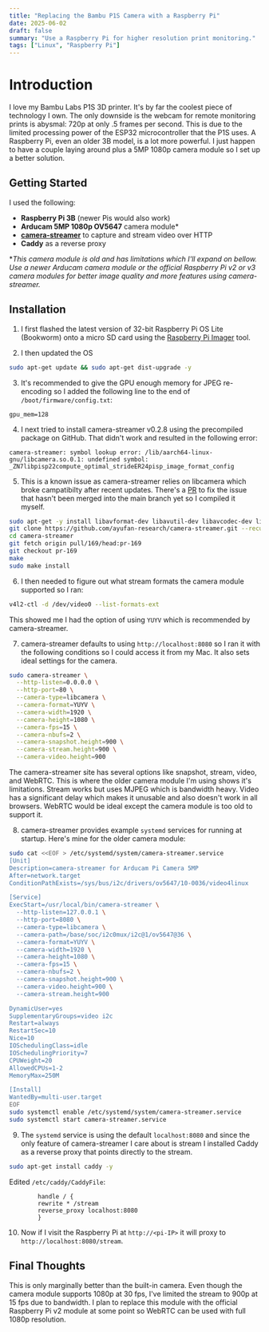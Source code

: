 ```yaml
---
title: "Replacing the Bambu P1S Camera with a Raspberry Pi"
date: 2025-06-02
draft: false
summary: "Use a Raspberry Pi for higher resolution print monitoring."
tags: ["Linux", "Raspberry Pi"]
---
```


# Introduction

I love my Bambu Labs P1S 3D printer. It's by far the coolest piece of technology I own. The only downside is the webcam for remote monitoring prints is abysmal: 720p at only .5 frames per second. This is due to the limited processing power of the ESP32 microcontroller that the P1S uses. A Raspberry Pi, even an older 3B model, is a lot more powerful. I just happen to have a couple laying around plus a 5MP 1080p camera module so I set up a better solution.

## Getting Started

I used the following:
- **Raspberry Pi 3B** (newer Pis would also work)
- **Arducam 5MP 1080p OV5647** camera module*
- **[camera-streamer](https://github.com/ayufan/camera-streamer)** to capture and stream video over HTTP
- **Caddy** as a reverse proxy

**This camera module is old and has limitations which I'll expand on bellow. Use a newer Arducam camera module or the official Raspberry Pi v2 or v3 camera modules for better image quality and more features using camera-streamer.*

## Installation

1. I first flashed the latest version of 32-bit Raspberry Pi OS Lite (Bookworm) onto a micro SD card using the [Raspberry Pi Imager](https://github.com/raspberrypi/rpi-imager) tool. 

2. I then updated the OS
```bash
sudo apt-get update && sudo apt-get dist-upgrade -y
```

3.  It's recommended to give the GPU enough memory for JPEG re-encoding so I added the following line to the end of `/boot/firmware/config.txt`:
```
gpu_mem=128
```

4. I next tried to install camera-streamer v0.2.8 using the precompiled package on GitHub. That didn't work and resulted in the following error:
```
camera-streamer: symbol lookup error: /lib/aarch64-linux-gnu/libcamera.so.0.1: undefined symbol: _ZN7libpisp22compute_optimal_strideER24pisp_image_format_config
```

5. This is a known issue as camera-streamer relies on libcamera which broke campatibilty after recent updates. There's a [PR](https://github.com/ayufan/camera-streamer/pull/169) to fix the issue that hasn't been merged into the main branch yet so I compiled it myself.
```bash
sudo apt-get -y install libavformat-dev libavutil-dev libavcodec-dev libcamera-dev liblivemedia-dev v4l-utils pkg-config xxd build-essential cmake libssl-dev
git clone https://github.com/ayufan-research/camera-streamer.git --recursive
cd camera-streamer
git fetch origin pull/169/head:pr-169
git checkout pr-169
make
sudo make install
```

6. I then needed to figure out what stream formats the camera module supported so I ran:
```bash
v4l2-ctl -d /dev/video0 --list-formats-ext
```
This showed me I had the option of using `YUYV` which is recommended by camera-streamer.

7. camera-streamer defaults to using `http://localhost:8080` so I ran it with the following conditions so I could access it from my Mac. It also sets ideal settings for the camera.
```bash
sudo camera-streamer \
  --http-listen=0.0.0.0 \
  --http-port=80 \
  --camera-type=libcamera \
  --camera-format=YUYV \
  --camera-width=1920 \
  --camera-height=1080 \
  --camera-fps=15 \
  --camera-nbufs=2 \
  --camera-snapshot.height=900 \
  --camera-stream.height=900 \
  --camera-video.height=900
```

The camera-streamer site has several options like snapshot, stream, video, and WebRTC. This is where the older camera module I'm using shows it's limitations. Stream works but uses MJPEG which is bandwidth heavy. Video has a significant delay which makes it unusable and also doesn't work in all browsers. WebRTC would be ideal except the camera module is too old to support it.

8. camera-streamer provides example `systemd` services for running at startup. Here's mine for the older camera module:
```bash
sudo cat <<EOF > /etc/systemd/system/camera-streamer.service
[Unit]
Description=camera-streamer for Arducam Pi Camera 5MP
After=network.target
ConditionPathExists=/sys/bus/i2c/drivers/ov5647/10-0036/video4linux

[Service]
ExecStart=/usr/local/bin/camera-streamer \
  --http-listen=127.0.0.1 \
  --http-port=8080 \
  --camera-type=libcamera \
  --camera-path=/base/soc/i2c0mux/i2c@1/ov5647@36 \
  --camera-format=YUYV \
  --camera-width=1920 \
  --camera-height=1080 \
  --camera-fps=15 \
  --camera-nbufs=2 \
  --camera-snapshot.height=900 \
  --camera-video.height=900 \
  --camera-stream.height=900

DynamicUser=yes
SupplementaryGroups=video i2c
Restart=always
RestartSec=10
Nice=10
IOSchedulingClass=idle
IOSchedulingPriority=7
CPUWeight=20
AllowedCPUs=1-2
MemoryMax=250M

[Install]
WantedBy=multi-user.target
EOF
sudo systemctl enable /etc/systemd/system/camera-streamer.service
sudo systemctl start camera-streamer.service
```

9. The `systemd` service is using the default `localhost:8080` and since the only feature of camera-streamer I care about is stream I installed Caddy as a reverse proxy that points directly to the stream.
```bash
sudo apt-get install caddy -y
```
Edited `/etc/caddy/CaddyFile`:
```
        handle / {
        rewrite * /stream
        reverse_proxy localhost:8080
        }
```

10. Now if I visit the Raspberry Pi at `http://<pi-IP>` it will proxy to `http://localhost:8080/stream`.

## Final Thoughts

This is only marginally better than the built-in camera. Even though the camera module supports 1080p at 30 fps, I've limited the stream to 900p at 15 fps due to bandwidth. I plan to replace this module with the official Raspberry Pi v2 module at some point so WebRTC can be used with full 1080p resolution.